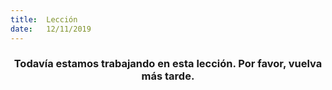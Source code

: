 ```yaml
---
title:  Lección
date:   12/11/2019
---
```


### <center>Todavía estamos trabajando en esta lección. Por favor, vuelva más tarde.</center>
